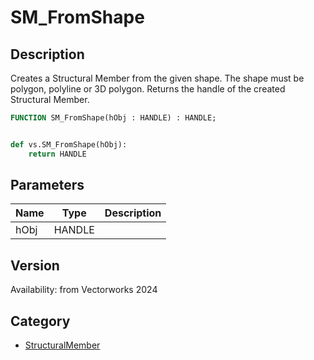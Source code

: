 # SM_FromShape

## Description
Creates a Structural Member from the given shape. The shape must be polygon, polyline or 3D polygon. Returns the handle of the created Structural Member.

```pascal
FUNCTION SM_FromShape(hObj : HANDLE) : HANDLE;
```

```python

def vs.SM_FromShape(hObj):
    return HANDLE
```

## Parameters
|Name|Type|Description|
|---|---|---|
|hObj|HANDLE||

## Version
Availability: from Vectorworks 2024

## Category
* [StructuralMember](../Categories/StructuralMember.md)

